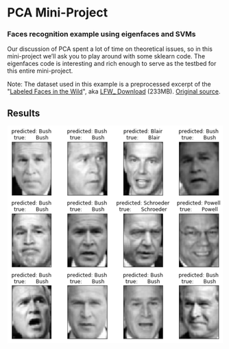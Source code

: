 
# PCA Mini-Project 
### Faces recognition example using eigenfaces and SVMs
Our discussion of PCA spent a lot of time on theoretical issues, so in this mini-project we’ll ask you to play around with some sklearn code. The eigenfaces code is interesting and rich enough to serve as the testbed for this entire mini-project.

Note:
The dataset used in this example is a preprocessed excerpt of the
"[Labeled Faces in the Wild](http://vis-www.cs.umass.edu/lfw/)", aka [LFW_ Download](http://vis-www.cs.umass.edu/lfw/lfw-funneled.tgz) (233MB). [Original source](http://scikit-learn.org/0.15/auto_examples/applications/face_recognition.html).

## Results
![pca.png](pca.png)